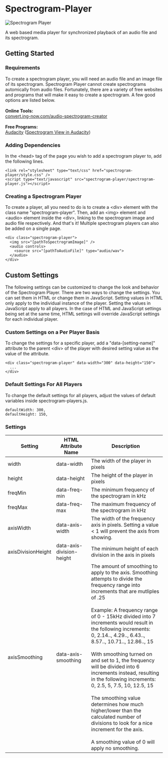 # Spectrogram-Player
![Spectrogram Player](http://www.mikebrady.com/programming/spectrogram/spectrogram-player.gif)

A web based media player for synchronized playback of an audio file and its spectrogram.

## Getting Started

### Requirements
To create a spectrogram player, you will need an audio file and an image file of its spectrogram. Spectrogram Player cannot create spectrograms automically from audio files. Fortunately, there are a variety of free websites and programs that will make it easy to create a spectrogram. A few good options are listed below.<br />
<br />
<b>Online Tools:</b><br />
<a href="http://convert.ing-now.com/audio-spectrogram-creator/">convert.ing-now.com/audio-spectrogram-creator</a><br />
<br />
<b>Free Programs:</b><br />
<a href="https://www.audacityteam.org/">Audacity</a> (<a href="https://manual.audacityteam.org/man/spectrogram_view.html">Spectrogram View in Audacity</a>)

### Adding Dependencies
In the \<head\> tag of the page you wish to add a spectrogram player to, add the following lines.
```
<link rel="stylesheet" type="text/css" href="spectrogram-player/style.css" />
<script type="text/javascript" src="spectrogram-player/spectrogram-player.js"></script>
```
### Creating a Spectrogram Player
To create a player, all you need to do is to create a \<div\> element with the class name "spectrogram-player". Then, add an \<img\> element and \<audio\> element inside the \<div\>, linking to the spectrogram image and audio file respectively. And that's it! Multiple spectrogram players can also be added on a single page.
```
<div class="spectrogram-player">
  <img src="[pathToSpectrogramImage]" />
  <audio controls>
    <source src="[pathToAudioFile]" type="audio/wav">
  </audio>
</div>
```
## Custom Settings
The following settings can be customized to change the look and behavior of the Spectrogram Player. There are two ways to change the settings. You can set them in HTML or change them in JavaScript. Setting values in HTML only apply to the individual instance of the player. Setting the values in JavaScript apply to all players. In the case of HTML and JavaScript settings being set at the same time, HTML settings will override JavaScript settings for each individual player.

### Custom Settings on a Per Player Basis
To change the settings for a specific player, add a "data-[setting-name]" attribute to the parent \<div\> of the player with desired setting value as the value of the attribute.
```
<div class="spectrogram-player" data-width="300" data-height="150">
  ...
</div>
```

### Default Settings For All Players
To change the default settings for all players, adjust the values of default variables inside spectrogram-players.js.
```
defaultWidth: 300,
defaultHeight: 150,
```

### Settings
|Setting|HTML Attribute Name|Description
|--|--|--|
width|data-width|The width of the player in pixels
height|data-height|The height of the player in pixels
freqMin|data-freq-min|The minimum frequency of the spectrogram in kHz
freqMax|data-freq-max|The maximum frequency of the spectrogram in kHz
axisWidth|data-axis-width|The width of the frequency axis in pixels. Setting a value < 1 will prevent the axis from showing.
axisDivisionHeight|data-axis-division-height|The minimum height of each division in the axis in pixels
axisSmoothing|data-axis-smoothing|The amount of smoothing to apply to the axis. Smoothing attempts to divide the frequency range into increments that are mutliples of .25<br /><br />Example: A frequency range of 0 - 15kHz divided into 7 increments would result in the following increments:<br />0, 2.14.., 4.29.., 6.43.., 8.57.., 10.71.., 12.86.., 15<br /><br />With smoothing turned on and set to 1, the frequency will be divided into 6 increments instead, resulting in the following increments:<br />0, 2.5, 5, 7.5, 10, 12.5, 15<br /><br />The smoothing value determines how much higher/lower than the calculated number of divisions to look for a nice increment for the axis.<br /><br />A smoothing value of 0 will apply no smoothing.
